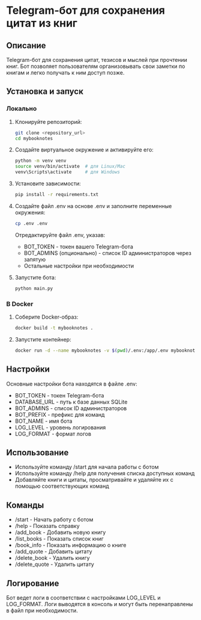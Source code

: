 # Telegram-бот для сохранения цитат из книг

## Описание
Telegram-бот для сохранения цитат, тезисов и мыслей при прочтении книг. Бот позволяет пользователям организовывать свои заметки по книгам и легко получать к ним доступ позже.

## Установка и запуск

### Локально
1. Клонируйте репозиторий:
   ```bash
   git clone <repository_url>
   cd mybooknotes
   ```

2. Создайте виртуальное окружение и активируйте его:
   ```bash
   python -m venv venv
   source venv/bin/activate  # для Linux/Mac
   venv\Scripts\activate     # для Windows
   ```

3. Установите зависимости:
   ```bash
   pip install -r requirements.txt
   ```

4. Создайте файл .env на основе .env и заполните переменные окружения:
   ```bash
   cp .env .env
   ```
   Отредактируйте файл .env, указав:
   - BOT_TOKEN - токен вашего Telegram-бота
   - BOT_ADMINS (опционально) - список ID администраторов через запятую
   - Остальные настройки при необходимости

5. Запустите бота:
   ```bash
   python main.py
   ```

### В Docker
1. Соберите Docker-образ:
   ```bash
   docker build -t mybooknotes .
   ```

2. Запустите контейнер:
   ```bash
   docker run -d --name mybooknotes -v $(pwd)/.env:/app/.env mybooknotes
   ```

## Настройки
Основные настройки бота находятся в файле .env:

- BOT_TOKEN - токен Telegram-бота
- DATABASE_URL - путь к базе данных SQLite
- BOT_ADMINS - список ID администраторов
- BOT_PREFIX - префикс для команд
- BOT_NAME - имя бота
- LOG_LEVEL - уровень логирования
- LOG_FORMAT - формат логов

## Использование
- Используйте команду /start для начала работы с ботом
- Используйте команду /help для получения списка доступных команд
- Добавляйте книги и цитаты, просматривайте и удаляйте их с помощью соответствующих команд

## Команды
- /start - Начать работу с ботом
- /help - Показать справку
- /add_book - Добавить новую книгу
- /list_books - Показать список книг
- /book_info - Показать информацию о книге
- /add_quote - Добавить цитату
- /delete_book - Удалить книгу
- /delete_quote - Удалить цитату

## Логирование
Бот ведет логи в соответствии с настройками LOG_LEVEL и LOG_FORMAT. Логи выводятся в консоль и могут быть перенаправлены в файл при необходимости. 